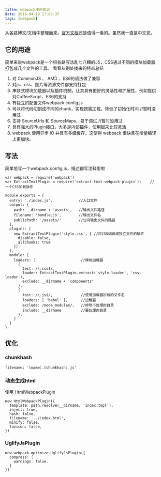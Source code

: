 ```yaml
---
title: webpack使用笔记
date: 2016-04-19 17:05:37
tags: [webpack]
---
```

从各路博文/文档中整理而来。[官方文档](http://webpack.github.io/docs/)还是值得一看的。虽然我一直是中文党。

## 它的用途
简单来说webpack是一个把各路写法乱七八糟的JS，CSS通过不同的模块加载器打包成几个文件的工具。
看看从别处找来的特点总结

1. 对 CommonJS 、 AMD 、ES6的语法做了兼容
2. 对js、css、图片等资源文件都支持打包
3. 串联式模块加载器以及插件机制，让其具有更好的灵活性和扩展性，例如提供对CoffeeScript、ES6的支持
4. 有独立的配置文件webpack.config.js
5. 可以将代码切割成不同的chunk，实现按需加载，降低了初始化时间   //暂时没用过
6. 支持 SourceUrls 和 SourceMaps，易于调试    //暂时没用过
7. 具有强大的Plugin接口，大多是内部插件，使用起来比较灵活
8. webpack 使用异步 IO 并具有多级缓存。这使得 webpack 很快且在增量编译上更加快。

## 写法
简单地写一个webpack.config.js，描述都写注释里啦
<!--more-->
```
var webpack = require('webpack')
var ExtractTextPlugin = require('extract-text-webpack-plugin');    //一个CSS加载插件

module.exports = {
  entry: './index.js',            //入口文件
  output: {
    path: __dirname + 'assets',   //输出文件路径
    filename: 'bundle.js',        //输出文件名
    publicPath: '/assets/'        //访问输出文件的路径
  },
  plugins: [
    new ExtractTextPlugin('style.css', { //将CSS编译成独立文件的插件
      disable: false,
      allChunks: true
    }),
  ],
  module: {
    loaders: [                     //模块加载器
      {
        test: /\.css$/,
        loader: ExtractTextPlugin.extract('style-loader', 'css-loader'),
        exclude: __dirname + 'components'
      },
      {
        test: /\.js$/,             //使用加载器加载的文件名
        loaders: [ 'babel' ],      //加载器
        exclude: /node_modules/,   //排除不处理的目录
        include: __dirname         //要处理的目录
      },
    ]
  }
}

```
## 优化

### chunkhash
```
filename: '[name].[chunkhash].js'
```
### 动态生成html
使用 HtmlWebpackPlugin
```
new HtmlWebpackPlugin({
  template: path.resolve(__dirname, 'index.tmpl'),
  inject: true,
  hash: false,
  filename: '../index.html',
  minify: false,
  favicon: false,
})
```
### UglifyJsPlugin
```
new webpack.optimize.UglifyJsPlugin({
  compress: {
    warnings: false,
  }
})
```
